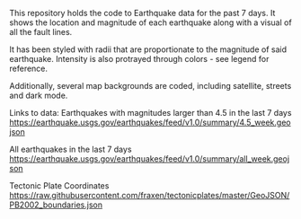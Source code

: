 This repository holds the code to Earthquake data for the past 7 days. It shows the location and magnitude of each earthquake along with a visual of all the fault lines.

It has been styled with radii that are proportionate to the magnitude of said earthquake. Intensity is also protrayed through colors - see legend for reference.

Additionally, several map backgrounds are coded, including satellite, streets and dark mode.

Links to data:
Earthquakes with magnitudes larger than 4.5 in the last 7 days
https://earthquake.usgs.gov/earthquakes/feed/v1.0/summary/4.5_week.geojson

All earthquakes in the last 7 days
https://earthquake.usgs.gov/earthquakes/feed/v1.0/summary/all_week.geojson

Tectonic Plate Coordinates
https://raw.githubusercontent.com/fraxen/tectonicplates/master/GeoJSON/PB2002_boundaries.json